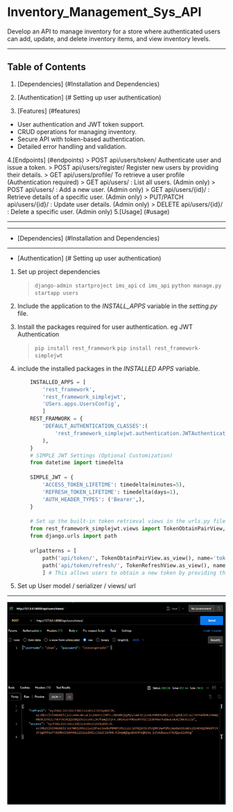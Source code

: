 # Inventory_Management_Sys_API

Develop an API to manage inventory for a store where authenticated users can add, update, and delete inventory items, and view inventory levels.

---

## Table of Contents

1. [Dependencies] (#Installation and Dependencies)

2. [Authentication] (# Setting up user authentication)

3. [Features] (#features)

- User authentication and JWT token support.
- CRUD operations for managing inventory.
- Secure API with token-based authentication.
- Detailed error handling and validation.

4.[Endpoints] (#endpoints)
    > POST api/users/token/  Authenticate user and issue a token.
    > POST api/users/register/ Register new users by providing their details.
    > GET api/users/profile/ To retrieve a user profile (Authentication required)
    > GET api/users/ : List all users. (Admin only)
    > POST api/users/ : Add a new user. (Admin only)
    > GET api/users/{id}/ : Retrieve details of a specific user. (Admin only)
    > PUT/PATCH api/users/{id}/ : Update user details. (Admin only)
    > DELETE api/users/{id}/ : Delete a specific user. (Admin only)
5.[Usage] (#usage)

---

---

- [Dependencies] (#Installation and Dependencies)

---

- [Authentication] (# Setting up user authentication)

1. Set up project dependencies
    > `django-admin startproject ims_api`
    > `cd ims_api`
    > `python manage.py startapp users`
2. Include the application to the *INSTALL_APPS* variable in the *setting.py* file.
3. Install the packages required for user authentication. eg JWT Authentication
    > `pip install rest_framework`
    > `pip install rest_framework-simplejwt`
4. include the installed packages in the *INSTALLED APPS* variable.

    ```python
        INSTALLED_APPS = [
            'rest_framework',
            'rest_framework_simplejwt',
            'USers.apps.UsersConfig',
            ]
        REST_FRAMWORK = {
            'DEFAULT_AUTHENTICATION_CLASSES':(
                'rest_framework_simplejwt.authentication.JWTAuthentication',
            ),
        }
        # SIMPLE JWT Settings (Optional Customization)
        from datetime import timedelta

        SIMPLE_JWT = {
            'ACCESS_TOKEN_LIFETIME': timedelta(minutes=5),
            'REFRESH_TOKEN_LIFETIME': timedelta(days=1),
            'AUTH_HEADER_TYPES': ('Bearer',),
        }

        # Set up the built-in token retrieval views in the urls.py file
        from rest_framework_simplejwt.views import TokenObtainPairView, TokenRefreshView
        from django.urls import path

        urlpatterns = [
            path('api/token/', TokenObtainPairView.as_view(), name='token_obtain_pair'), 
            path('api/token/refresh/', TokenRefreshView.as_view(), name='token_refresh'),
            ] # This allows users to obtain a new token by providing their username and password.
    ```

5. Set up User model / serializer / views/ url

---

 ![alt text](image.png)
